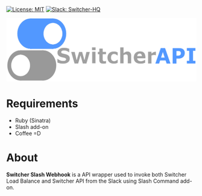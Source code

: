 [![License: MIT](https://img.shields.io/badge/License-MIT-yellow.svg)](https://opensource.org/licenses/MIT)
[![Slack: Switcher-HQ](https://img.shields.io/badge/slack-@switcher/hq-blue.svg?logo=slack)](https://switcher-hq.slack.com/)

![Switcher API: Cloud-based Feature Flag API](https://github.com/petruki/switcherapi-assets/blob/master/logo/switcherapi_grey.png)

# Requirements  
- Ruby (Sinatra)
- Slash add-on
- Coffee =D

# About  
**Switcher Slash Webhook** is a API wrapper used to invoke both Switcher Load Balance and Switcher API from the Slack using Slash Command add-on.